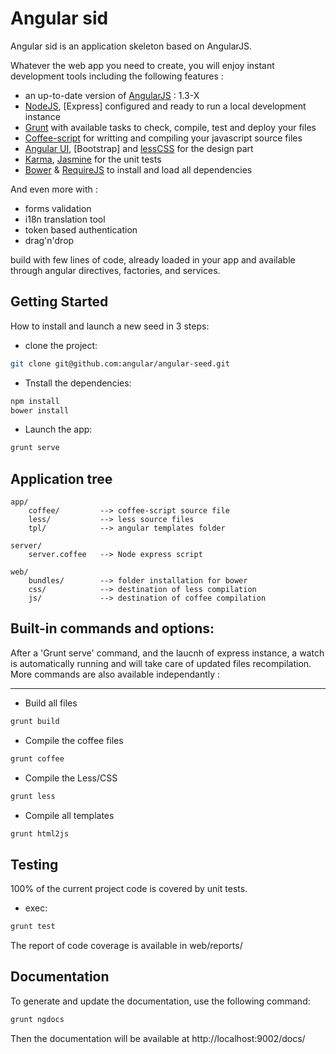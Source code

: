 Angular sid
===========

Angular sid is an application skeleton based on AngularJS.

Whatever the web app you need to create, you will enjoy instant development
tools including the following features :

* an up-to-date version of [AngularJS] : 1.3-X
* [NodeJS], [Express] configured and ready to run a local development instance
* [Grunt] with available tasks to check, compile, test and deploy your files
* [Coffee-script] for writting and compiling your javascript source files
* [Angular UI], [Bootstrap] and [lessCSS] for the design part
* [Karma], [Jasmine] for the unit tests
* [Bower] & [RequireJS] to install and load all dependencies

And even more with :

* forms validation
* i18n translation tool
* token based authentication
* drag'n'drop

build with few lines of code, already loaded in your app and available through
angular directives, factories, and services.

Getting Started
----
How to install and launch a new seed in 3 steps:

* clone the project:
```sh
git clone git@github.com:angular/angular-seed.git
```

* Tnstall the dependencies:
```sh
npm install
bower install
```

* Launch the app:
```sh
grunt serve
```

Application tree
----
```
app/
    coffee/         --> coffee-script source file
    less/           --> less source files
    tpl/            --> angular templates folder

server/
    server.coffee   --> Node express script

web/
    bundles/        --> folder installation for bower
    css/            --> destination of less compilation
    js/             --> destination of coffee compilation
```

Built-in commands and options:
-------
After a 'Grunt serve' command, and the laucnh of express instance, a watch is
automatically running and will take care of updated files recompilation.
More commands are also available independantly :

----
* Build all files
```sh
grunt build
```

* Compile the coffee files
```sh
grunt coffee
```

* Compile the Less/CSS
```sh
grunt less
```

* Compile all templates
```sh
grunt html2js
```

Testing
-------
100% of the current project code is covered by unit tests.
* exec:
```sh
grunt test
```
The report of code coverage is available in web/reports/

Documentation
-------
To generate and update the documentation, use the following command:
```sh
grunt ngdocs
```
Then the documentation will be available at http://localhost:9002/docs/


[AngularJS]:https://angularjs.org/
[NodeJS]:http://nodejs.org/
[Grunt]:https://www.npmjs.org/package/grunt
[Angular UI]:http://angular-ui.github.io/
[Karma]:http://karma-runner.github.io/0.12/index.html
[Jasmine]:http://jasmine.github.io/
[Bower]:https://github.com/bower/bower
[RequireJS]:http://requirejs.org/
[lessCSS]:http://lesscss.org/
[Coffee-script]:http://coffeescript.org/
